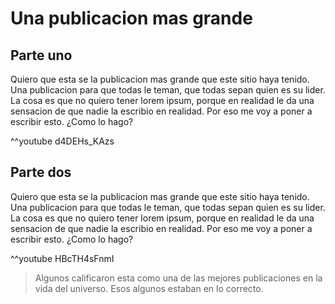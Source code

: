 # Una publicacion mas grande

## Parte uno
Quiero que esta se la publicacion mas grande que este sitio haya tenido. Una publicacion para que todas le teman, que todas sepan quien es su lider. La cosa es que no quiero tener lorem ipsum, porque en realidad le da una sensacion de que nadie la escribio en realidad. Por eso me voy a poner a escribir esto. ¿Como lo hago?

^^youtube d4DEHs_KAzs

## Parte dos
Quiero que esta se la publicacion mas grande que este sitio haya tenido. Una publicacion para que todas le teman, que todas sepan quien es su lider. La cosa es que no quiero tener lorem ipsum, porque en realidad le da una sensacion de que nadie la escribio en realidad. Por eso me voy a poner a escribir esto. ¿Como lo hago?

^^youtube HBcTH4sFnmI

> Algunos calificaron esta como una de las mejores publicaciones en la vida del universo. Esos algunos estaban en lo correcto.